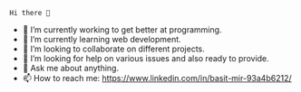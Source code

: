     Hi there 👋


- 🔭 I’m currently working to get better at programming.
- 🌱 I’m currently learning web development.
- 👯 I’m looking to collaborate on different projects.
- 🤔 I’m looking for help on various issues and also ready to provide.
- 💬 Ask me about anything.
- 📫 How to reach me:
      https://www.linkedin.com/in/basit-mir-93a4b6212/
      

